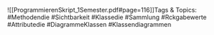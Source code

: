 
![[ProgrammierenSkript_1Semester.pdf#page=116]]Tags & Topics:
   #Methodendie
   #Sichtbarkeit
   #Klassedie
   #Sammlung
   #Rckgabewerte
   #Attributedie
   #DiagrammeKlassen
   #Klassendiagrammen